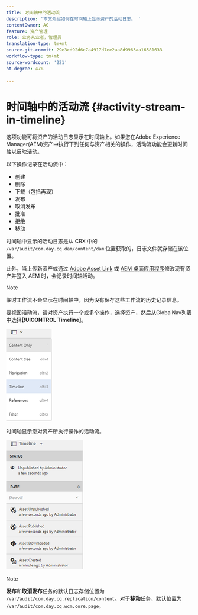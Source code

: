 ```yaml
---
title: 时间轴中的活动流
description: '本文介绍如何在时间轴上显示资产的活动日志。 '
contentOwner: AG
feature: 资产管理
role: 业务从业者，管理员
translation-type: tm+mt
source-git-commit: 29e3cd92d6c7a4917d7ee2aa8d9963aa16581633
workflow-type: tm+mt
source-wordcount: '221'
ht-degree: 47%

---
```



# 时间轴中的活动流 {#activity-stream-in-timeline}

这项功能可将资产的活动日志显示在时间轴上。如果您在Adobe Experience Manager(AEM)资产中执行下列任何与资产相关的操作，活动流功能会更新时间轴以反映活动。

以下操作记录在活动流中：

* 创建
* 删除
* 下载（包括再现）
* 发布
* 取消发布
* 批准
* 拒绝
* 移动

时间轴中显示的活动日志是从 CRX 中的 `/var/audit/com.day.cq.dam/content/dam` 位置获取的，日志文件就存储在该位置。

此外，当上传新资产或通过 [Adobe Asset Link](https://helpx.adobe.com/enterprise/admin-guide.html/enterprise/using/manage-assets-using-adobe-asset-link.ug.html) 或 [AEM 桌面应用程序](https://experienceleague.adobe.com/docs/experience-manager-desktop-app/using/introduction.html)修改现有资产并签入 AEM 时，会记录时间轴活动。

>[!NOTE]
>
>临时工作流不会显示在时间轴中，因为没有保存这些工作流的历史记录信息。

要视图活动流，请对资产执行一个或多个操作，选择资产，然后从GlobalNav列表中选择&#x200B;**[!UICONTROL Timeline]**。

![时间轴–3](assets/timeline-3.png)

时间轴显示您对资产所执行操作的活动流。

![活动_stream](assets/activity_stream.png)

>[!NOTE]
>
>**发布**&#x200B;和&#x200B;**取消发布**&#x200B;任务的默认日志存储位置为 `/var/audit/com.day.cq.replication/content`。对于&#x200B;**移动**&#x200B;任务，默认位置为 `/var/audit/com.day.cq.wcm.core.page`。
